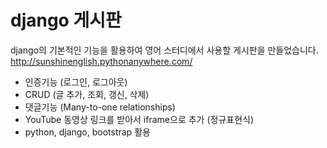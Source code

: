 # django  게시판
django의 기본적인 기능을 활용하여 영어 스터디에서 사용할 게시판을 만들었습니다.      
<http://sunshinenglish.pythonanywhere.com/>

- 인증기능 (로그인, 로그아웃) 
- CRUD (글 추가, 조회, 갱신, 삭제) 
- 댓글기능 (Many-to-one relationships)
- YouTube 동영상 링크를 받아서 iframe으로 추가 (정규표현식)  
- python, django, bootstrap 활용
